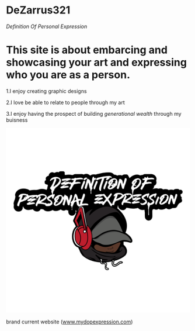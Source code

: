# DeZarrus321
*Definition Of Personal Expression*

# This site is about embarcing and showcasing your art and expressing who you are as a person.

1.I enjoy creating graphic designs

2.I love be able to relate to people through my art

3.I enjoy having the prospect of building *generational wealth* through my buisness

![Picture Of Brand](IMG_1473.png)

brand current website (www.mydopexpression.com)

